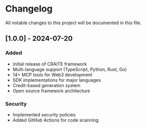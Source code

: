 # Changelog

All notable changes to this project will be documented in this file.

## [1.0.0] - 2024-07-20

### Added
- Initial release of CRAITE framework
- Multi-language support (TypeScript, Python, Rust, Go)
- 14+ MCP tools for Web3 development
- SDK implementations for major languages
- Credit-based generation system
- Open source framework architecture

### Security
- Implemented security policies
- Added GitHub Actions for code scanning
